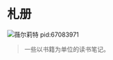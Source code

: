 # 札册

![薇尔莉特 pid:67083971](https://keyai.oss-cn-beijing.aliyuncs.com/img/67083971_p0.png)

> 一些以书籍为单位的读书笔记。

